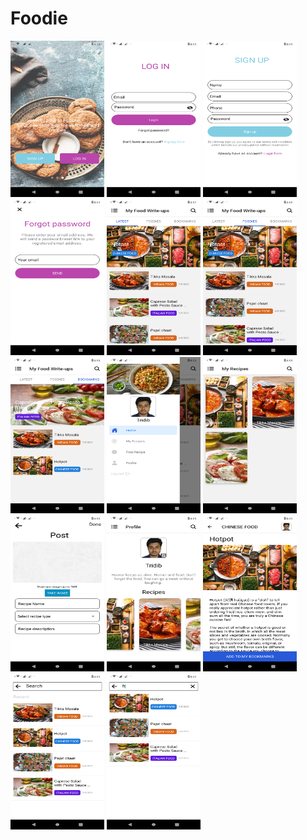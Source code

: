 # Foodie

<img src="assets/screens/screen1.png" width="150" height="250" />   <img src="assets/screens/screen2.png" width="150" height="250" />   <img src="assets/screens/screen3.png" width="150" height="250" />   <img src="assets/screens/screen4.png" width="150" height="250" />   <img src="assets/screens/screen5.png" width="150" height="250" />   <img src="assets/screens/screen6.png" width="150" height="250" />   <img src="assets/screens/screen7.png" width="150" height="250" />   <img src="assets/screens/screen8.png" width="150" height="250" />   <img src="assets/screens/screen9.png" width="150" height="250" />   <img src="assets/screens/screen10.png" width="150" height="250" />   <img src="assets/screens/screen11.png" width="150" height="250" />   <img src="assets/screens/screen12.png" width="150" height="250" />   <img src="assets/screens/screen13.png" width="150" height="250" />   <img src="assets/screens/screen14.png" width="150" height="250" />